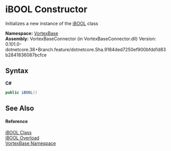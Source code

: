 # iBOOL Constructor 
 

Initializes a new instance of the <a href="T_VortexBase_iBOOL.md">iBOOL</a> class

**Namespace:**&nbsp;<a href="N_VortexBase.md">VortexBase</a><br />**Assembly:**&nbsp;VortexBaseConnector (in VortexBaseConnector.dll) Version: 0.101.0-dotnetcore.38+Branch.feature/dotnetcore.Sha.9184ded7250ef900bfdd1d83b2841836087bcfce

## Syntax

**C#**<br />
``` C#
public iBOOL()
```


## See Also


#### Reference
<a href="T_VortexBase_iBOOL.md">iBOOL Class</a><br /><a href="Overload_VortexBase_iBOOL__ctor.md">iBOOL Overload</a><br /><a href="N_VortexBase.md">VortexBase Namespace</a><br />